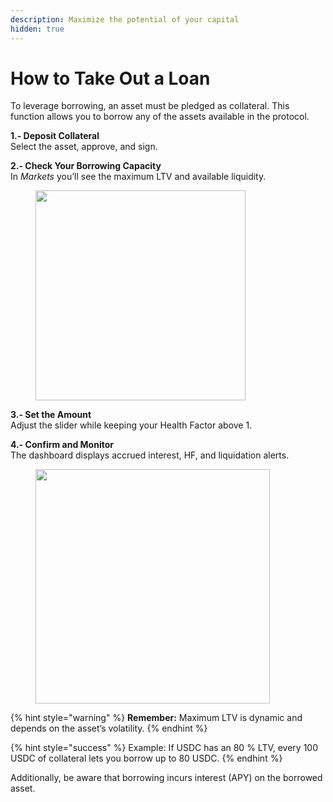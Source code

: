 ```yaml
---
description: Maximize the potential of your capital
hidden: true
---
```


# How to Take Out a Loan

To leverage borrowing, an asset must be pledged as collateral. This function allows you to borrow any of the assets available in the protocol.

**1.- Deposit Collateral**\
Select the asset, approve, and sign.

**2.- Check Your Borrowing Capacity**\
In _Markets_ you’ll see the maximum LTV and available liquidity.

<figure><img src="../.gitbook/assets/image (87).png" alt="" width="336"><figcaption></figcaption></figure>

**3.- Set the Amount**\
Adjust the slider while keeping your Health Factor above 1.

**4.- Confirm and Monitor**\
The dashboard displays accrued interest, HF, and liquidation alerts.

<figure><img src="../.gitbook/assets/image (88).png" alt="" width="375"><figcaption></figcaption></figure>

{% hint style="warning" %}
**Remember:** Maximum LTV is dynamic and depends on the asset’s volatility.
{% endhint %}

{% hint style="success" %}
Example: If USDC has an 80 % LTV, every 100 USDC of collateral lets you borrow up to 80 USDC.
{% endhint %}

Additionally, be aware that borrowing incurs interest (APY) on the borrowed asset.
